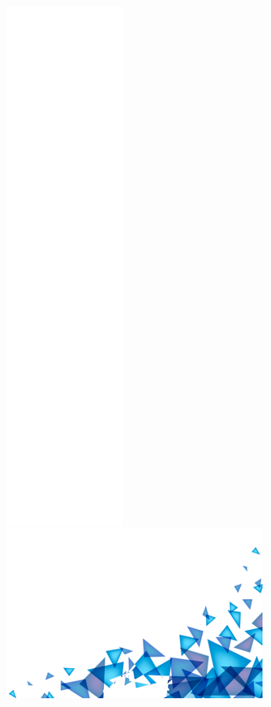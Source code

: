 <img src="https://github.com/Lelberto/Lelberto/blob/master/metrics.svg">
<img src="https://github.com/Lelberto/Lelberto/blob/master/triangles.png" />
